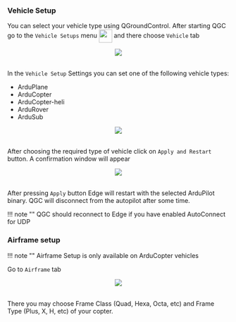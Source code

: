 ### Vehicle Setup

You can select your vehicle type using QGroundControl.
After starting QGC go to the `Vehicle Setups` menu <img src="../../img/qgc/vehicle_setup_menu.png" style="width:30px; vertical-align: middle">  and there choose `Vehicle` tab

<div style="text-align: center;"><img src="../../img/qgc/vehicle_setup_button.png"></div><br>

In the `Vehicle Setup` Settings you can set one of the following vehicle types:

* ArduPlane
* ArduCopter
* ArduCopter-heli
* ArduRover
* ArduSub

<div style="text-align: center;"><img src="../../img/qgc/vehicle_selector.png"></div><br>

After choosing the required type of vehicle click on `Apply and Restart` button. A confirmation window will appear

<div style="text-align: center;"><img src="../../img/qgc/apply_restart_button.png"></div><br>

After pressing `Apply` button Edge will restart with the selected ArduPilot binary. QGC will
disconnect from the autopilot after some time.

!!! note ""
    QGC should reconnect to Edge if you have enabled AutoConnect for UDP

### Airframe setup

!!! note ""
    Airframe Setup is only available on ArduCopter vehicles

Go to `Airframe` tab

<div style="text-align: center;"><img src="../../img/qgc/airframe_setup.png"></div><br>

There you may choose Frame Class (Quad, Hexa, Octa, etc) and Frame Type (Plus, X, H, etc) of your copter.
